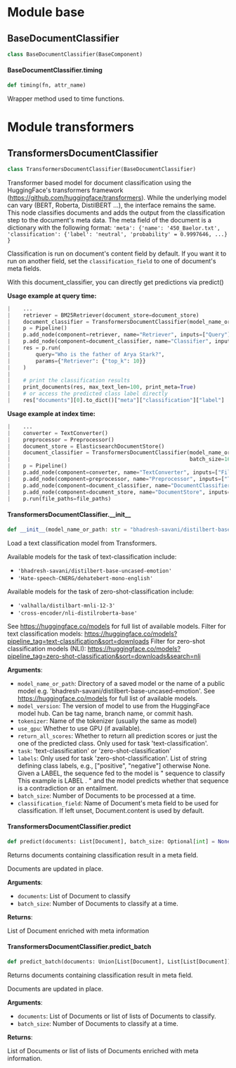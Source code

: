 <a id="base"></a>

# Module base

<a id="base.BaseDocumentClassifier"></a>

## BaseDocumentClassifier

```python
class BaseDocumentClassifier(BaseComponent)
```

<a id="base.BaseDocumentClassifier.timing"></a>

#### BaseDocumentClassifier.timing

```python
def timing(fn, attr_name)
```

Wrapper method used to time functions.

<a id="transformers"></a>

# Module transformers

<a id="transformers.TransformersDocumentClassifier"></a>

## TransformersDocumentClassifier

```python
class TransformersDocumentClassifier(BaseDocumentClassifier)
```

Transformer based model for document classification using the HuggingFace's transformers framework
(https://github.com/huggingface/transformers).
While the underlying model can vary (BERT, Roberta, DistilBERT ...), the interface remains the same.
This node classifies documents and adds the output from the classification step to the document's meta data.
The meta field of the document is a dictionary with the following format:
``'meta': {'name': '450_Baelor.txt', 'classification': {'label': 'neutral', 'probability' = 0.9997646, ...} }``

Classification is run on document's content field by default. If you want it to run on another field,
set the `classification_field` to one of document's meta fields.

With this document_classifier, you can directly get predictions via predict()

 **Usage example at query time:**
 ```python
|    ...
|    retriever = BM25Retriever(document_store=document_store)
|    document_classifier = TransformersDocumentClassifier(model_name_or_path="bhadresh-savani/distilbert-base-uncased-emotion")
|    p = Pipeline()
|    p.add_node(component=retriever, name="Retriever", inputs=["Query"])
|    p.add_node(component=document_classifier, name="Classifier", inputs=["Retriever"])
|    res = p.run(
|        query="Who is the father of Arya Stark?",
|        params={"Retriever": {"top_k": 10}}
|    )
|
|    # print the classification results
|    print_documents(res, max_text_len=100, print_meta=True)
|    # or access the predicted class label directly
|    res["documents"][0].to_dict()["meta"]["classification"]["label"]
 ```

**Usage example at index time:**
 ```python
|    ...
|    converter = TextConverter()
|    preprocessor = Preprocessor()
|    document_store = ElasticsearchDocumentStore()
|    document_classifier = TransformersDocumentClassifier(model_name_or_path="bhadresh-savani/distilbert-base-uncased-emotion",
|                                                         batch_size=16)
|    p = Pipeline()
|    p.add_node(component=converter, name="TextConverter", inputs=["File"])
|    p.add_node(component=preprocessor, name="Preprocessor", inputs=["TextConverter"])
|    p.add_node(component=document_classifier, name="DocumentClassifier", inputs=["Preprocessor"])
|    p.add_node(component=document_store, name="DocumentStore", inputs=["DocumentClassifier"])
|    p.run(file_paths=file_paths)
 ```

<a id="transformers.TransformersDocumentClassifier.__init__"></a>

#### TransformersDocumentClassifier.\_\_init\_\_

```python
def __init__(model_name_or_path: str = "bhadresh-savani/distilbert-base-uncased-emotion", model_version: Optional[str] = None, tokenizer: Optional[str] = None, use_gpu: bool = True, return_all_scores: bool = False, task: str = "text-classification", labels: Optional[List[str]] = None, batch_size: Optional[int] = None, classification_field: str = None)
```

Load a text classification model from Transformers.

Available models for the task of text-classification include:
- ``'bhadresh-savani/distilbert-base-uncased-emotion'``
- ``'Hate-speech-CNERG/dehatebert-mono-english'``

Available models for the task of zero-shot-classification include:
- ``'valhalla/distilbart-mnli-12-3'``
- ``'cross-encoder/nli-distilroberta-base'``

See https://huggingface.co/models for full list of available models.
Filter for text classification models: https://huggingface.co/models?pipeline_tag=text-classification&sort=downloads
Filter for zero-shot classification models (NLI): https://huggingface.co/models?pipeline_tag=zero-shot-classification&sort=downloads&search=nli

**Arguments**:

- `model_name_or_path`: Directory of a saved model or the name of a public model e.g. 'bhadresh-savani/distilbert-base-uncased-emotion'.
See https://huggingface.co/models for full list of available models.
- `model_version`: The version of model to use from the HuggingFace model hub. Can be tag name, branch name, or commit hash.
- `tokenizer`: Name of the tokenizer (usually the same as model)
- `use_gpu`: Whether to use GPU (if available).
- `return_all_scores`: Whether to return all prediction scores or just the one of the predicted class. Only used for task 'text-classification'.
- `task`: 'text-classification' or 'zero-shot-classification'
- `labels`: Only used for task 'zero-shot-classification'. List of string defining class labels, e.g.,
["positive", "negative"] otherwise None. Given a LABEL, the sequence fed to the model is "<cls> sequence to
classify <sep> This example is LABEL . <sep>" and the model predicts whether that sequence is a contradiction
or an entailment.
- `batch_size`: Number of Documents to be processed at a time.
- `classification_field`: Name of Document's meta field to be used for classification. If left unset, Document.content is used by default.

<a id="transformers.TransformersDocumentClassifier.predict"></a>

#### TransformersDocumentClassifier.predict

```python
def predict(documents: List[Document], batch_size: Optional[int] = None) -> List[Document]
```

Returns documents containing classification result in a meta field.

Documents are updated in place.

**Arguments**:

- `documents`: List of Document to classify
- `batch_size`: Number of Documents to classify at a time.

**Returns**:

List of Document enriched with meta information

<a id="transformers.TransformersDocumentClassifier.predict_batch"></a>

#### TransformersDocumentClassifier.predict\_batch

```python
def predict_batch(documents: Union[List[Document], List[List[Document]]], batch_size: Optional[int] = None) -> Union[List[Document], List[List[Document]]]
```

Returns documents containing classification result in meta field.

Documents are updated in place.

**Arguments**:

- `documents`: List of Documents or list of lists of Documents to classify.
- `batch_size`: Number of Documents to classify at a time.

**Returns**:

List of Documents or list of lists of Documents enriched with meta information.

